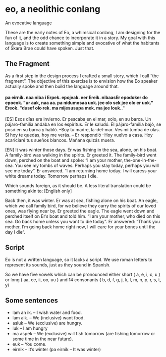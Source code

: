 # eo, a neolithic conlang

An evocative language

These are the early notes of Eo, a whimsical conlang, I am designing for the fun of it, and the odd chance to incorporate it in a story. My goal with this language is to create something simple and evocative of what the habitants of Skara Brae could have spoken. Just that.

## The Fragment

As a first step in the design process I crafted a small story, which I call “the fragment”. The objective of this exercise is to envision how the Eo speaker actually spoke and then build the language around that. 

#### pa eirnik. naa niba i Erpek. epojeak. eer Ereik. nibaasEr epodoker do epoeok. "ur aak, naa aa. pa nidumosaa uok. jee olo sek jee olo er uok." Ereok. "dusef olo rek. ma mijesusupa mek. ma jee louk.."

[ES] Esos días era invierno. Er pescaba en el mar, solo, en su barca. Un pájaro-familia andaba en los espíritus. Er le saludó. El pájaro-familia bajó, se posó en su barca y habló. –Soy tu madre, la-del-mar. Ves mi tumba de olas. Si hoy te quedas, hoy me verás.  – Er respondió –Hoy vuelvo a casa. Hoy acariciaré tus sueños blancos. Mañana quizás muera.

[EN] It was winter those days. Er was fishing in the sea, alone, on his boat. A family-bird was walking in the spirits. Er greeted it. The family-bird went down, perched on the boat and spoke: “I am your mother, the-one-in-the-sea. You see  my tombs of waves. Perhaps you stay today, perhaps you will see me today”. Er answered. “I am returning home today. I will caress your white dreams today. Tomorrow perhaps I die.

Which sounds foreign, as it should be. A less literal translation could be something akin to: [English only]

Back then, it was winter. Er was at sea, fishing alone on his boat. An eagle, which we call family bird, for we believe they carry the spirits of our loved ones, was flying near by. Er greeted the eagle. The eagle went down and perched itself on Er’s boat and told him. “I am your mother, who died on this sea. Go back home unless you want to die today”. Er answered: “Thank you mother, I’m going back home right now, I will care for your bones until the day I die”.

## Script

Eo is not a written language, so it lacks a script. We use roman letters to represent its sounds, just as they sound in Spanish.

So we have five vowels which can be pronounced either short ( a, e, i, o, u ) or long ( aa, ee, ii, oo, uu ) and 14 consonants ( b, d, f, g, j, k, l, m, n, p, r, s, t, y)

## Some sentences

- lam an ik.  – I wish water and food.
- lam aik. – We (inclusive) want food.
- asluk – We (exclusive) are hungry.
- luk – I am hungry
- ma aspek – We (exclusive) will fish tomorrow (are fishing tomorrow or some time in the near future).
- euk – You come.
- eirnik – It’s winter (pa eirnik – It was winter)

